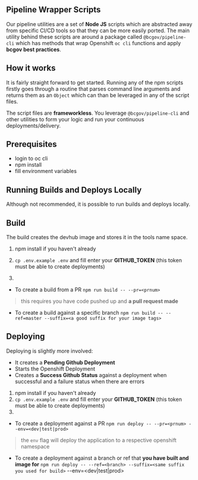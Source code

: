 ## Pipeline Wrapper Scripts

Our pipeline utilities are a set of __Node JS__ scripts which are abstracted away from specific CI/CD tools so that they can be more easily ported. The main utility behind these scripts are around a package called `@bcgov/pipeline-cli` which
has methods that wrap Openshift `oc cli` functions and apply __bcgov best practices__. 

## How it works

It is fairly straight forward to get started. Running any of the npm scripts firstly goes through a routine
that parses command line arguments and returns them as an `Object` which can than be leveraged in any of the
script files. 

The script files are __frameworkless__. You leverage `@bcgov/pipeline-cli` and other utilities to form your
logic and run your continuous deployments/delivery.

## Prerequisites

- login to oc cli
- npm install
- fill environment variables

## Running Builds and Deploys Locally

Although not recommended, it is possible to run builds and deploys locally.

## Build

The build creates the devhub image and stores it in the tools name space. 

1. npm install if you haven't already
2. `cp .env.example .env` and fill enter your __GITHUB_TOKEN__ (this token must be able to create deployments)

3. 
  - To create a build from a PR `npm run build -- --pr=<prnum>` 
  > this requires you have code pushed up and __a pull request made__
  - To create a build against a specific branch `npm run build -- --ref=master --suffix=<a good suffix for your image tags>`

## Deploying

Deploying is slightly more involved:

- It creates a __Pending Github Deployment__ 
- Starts the Openshift Deployment
- Creates a __Success Github Status__ against a deployment when successful and a failure status when there are errors

1. npm install if you haven't already
2. `cp .env.example .env` and fill enter your __GITHUB_TOKEN__ (this token must be able to create deployments)
3. 
  - To create a deployment against a PR `npm run deploy -- --pr=<prnum> --env=<dev|test|prod>`
  > the `env` flag will deploy the application to a respective openshift namespace
  - To create a deployment against a branch or ref that __you have built and image for__ 
  `npm run deploy -- --ref=<branch> --suffix=<same suffix you used for build>` --env=<dev|test|prod>
